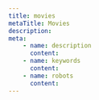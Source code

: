 ```yaml
---
title: movies
metaTitle: Movies
description:
meta:
    - name: description
      content:
    - name: keywords
      content:
    - name: robots
      content: 
---
```



